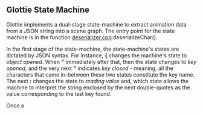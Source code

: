 ## Glottie State Machine

Glottie implements a dual-stage state-machine to extract animation data from a JSON string into a scene graph. The entry point for the state machine is in the function [deserializer.cpp](../deserializer/deserializer.cpp):deserializeChar().

In the first stage of the state-machine, the state-machine's states are dictated by JSON syntax. For instance, **{** changes the machine's state to *object opened*. When **"** immediately after that, then the state changes to *key opened*, and the very next **"** indicates *key closed* - meaning, all the characters that came in-between these two states constitute the key name. The next **:** changes the state to *reading value* and, which state allows the machine to interpret the string enclosed by the next double-quotes as the value corresponding to the last key found.

Once a 
